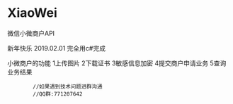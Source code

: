 # XiaoWei
微信小微商户API

新年快乐
2019.02.01
完全用c#完成

小微商户的功能
1上传图片
2下载证书
3敏感信息加密
4提交商户申请业务
5查询业务结果


            //如果遇到技术问题进群沟通 
            //QQ群:771207642
